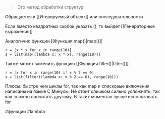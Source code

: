 
> Это метод обработки структур

Обращается к [[Итерируемый объект]] или последовательности 

Если вместо квадратных скобок указать (), то выйдет [[Генераторные выражения]]


Аналогично функции [[Функция map()|map()]]
```
r = [x * x for x in range(10)]
s = list(map((lambda x: x * x), range(10)))
```

Также может заменить функцию [[Функция filter()|filter()]]
```
r = [x for x in range(10) if x % 2 == 0]  
s = list(filter((lambda x: x % 2 == 0), range(10)))
```

Плюсы:
быстре чем циклы for, 
так как map и списковые включения написаны на языке С
Минусы:
Не стоит слишком сильно усложнять, так как сложно прочитать другому.
В таких моментах лучше использовать for 

#функции #lambda 
